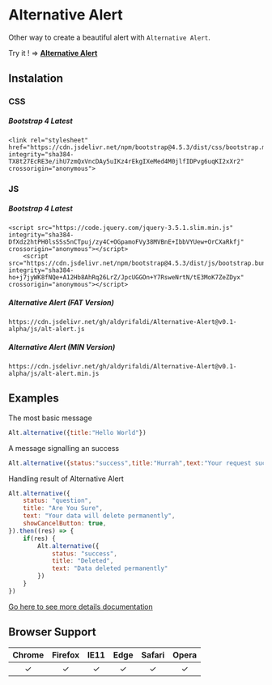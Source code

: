 # Alternative Alert
Other way to create a beautiful alert with `Alternative Alert`.

Try it ! &rArr; [**Alternative Alert**](https://aldyrifaldi.github.io/Alternative-Alert)

## Instalation
### CSS
##### 	Bootstrap 4 Latest
    <link rel="stylesheet" href="https://cdn.jsdelivr.net/npm/bootstrap@4.5.3/dist/css/bootstrap.min.css" integrity="sha384-TX8t27EcRE3e/ihU7zmQxVncDAy5uIKz4rEkgIXeMed4M0jlfIDPvg6uqKI2xXr2" crossorigin="anonymous">
### JS
##### Bootstrap 4 Latest 
 
    <script src="https://code.jquery.com/jquery-3.5.1.slim.min.js" integrity="sha384-DfXdz2htPH0lsSSs5nCTpuj/zy4C+OGpamoFVy38MVBnE+IbbVYUew+OrCXaRkfj" crossorigin="anonymous"></script>
        <script src="https://cdn.jsdelivr.net/npm/bootstrap@4.5.3/dist/js/bootstrap.bundle.min.js" integrity="sha384-ho+j7jyWK8fNQe+A12Hb8AhRq26LrZ/JpcUGGOn+Y7RsweNrtN/tE3MoK7ZeZDyx" crossorigin="anonymous"></script>

##### Alternative Alert (FAT Version)
    https://cdn.jsdelivr.net/gh/aldyrifaldi/Alternative-Alert@v0.1-alpha/js/alt-alert.js

##### Alternative Alert (MIN Version)
    https://cdn.jsdelivr.net/gh/aldyrifaldi/Alternative-Alert@v0.1-alpha/js/alt-alert.min.js

## Examples	
The most basic message
```javascript
Alt.alternative({title:"Hello World"})
```
A message signalling an success
```javascript
Alt.alternative({status:"success",title:"Hurrah",text:"Your request successfully"})
```
Handling result of Alternative Alert
```javascript
Alt.alternative({
	status: "question",
	title: "Are You Sure",
	text: "Your data will delete permanently",
	showCancelButton: true,
}).then((res) => {
	if(res) {
		Alt.alternative({
			status: "success",
			title: "Deleted",
			text: "Data deleted permanently"
		})
	}
})
```
[Go here to see more details documentation](https://aldyrifaldi.github.io/Alternative-Alert "Go here to see more details documentation")

## Browser Support
| Chrome  |Firefox   | IE11  | Edge  | Safari   | Opera  |
| :------------: | :------------: | :------------: | :------------: | :------------: | :------------: |
|  	&#10003; | 	&#10003;  | 	&#10003;  | 	&#10003;  | 	&#10003;  | 	&#10003;  |
